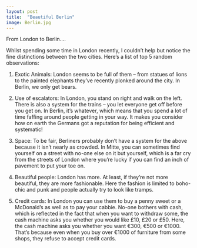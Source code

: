 ```yaml
---
layout: post
title:  "Beautiful Berlin"
image: Berlin.jpg
---
```


From London to Berlin....

Whilst spending some time in London recently, I couldn’t help but notice the fine distinctions between the two cities. Here’s a list of top 5 random observations:

1) Exotic Animals: London seems to be full of them – from statues of lions to the painted elephants they’ve recently plonked around the city. In Berlin, we only get bears.

2) Use of escalators: In London, you stand on right and walk on the left. There is also a system for the trains – you let everyone get off before you get on. In Berlin, it’s whatever, which means that you spend a lot of time faffing around people getting in your way. It makes you consider how on earth the Germans got a reputation for being efficient and systematic!

3) Space: To be fair, Berliners probably don’t have a system for the above because it isn’t nearly as crowded. In Mitte, you can sometimes find yourself on a street with no-one else on it but yourself, which is a far cry from the streets of London where you’re lucky if you can find an inch of pavement to put your toe on.

4) Beautiful people: London has more. At least, if they’re not more beautiful, they are more fashionable. Here the fashion is limited to boho-chic and punk and people actually try to look like tramps.

5) Credit cards: In London you can use them to buy a penny sweet or a McDonald’s as well as to pay your cabbie. No-one bothers with cash, which is reflected in the fact that when you want to withdraw some, the cash machine asks you whether you would like £10, £20 or £50. Here, the cash machine asks you whether you want €300, €500 or €1000. That’s because even when you buy over €1000 of furniture from some shops, they refuse to accept credit cards.